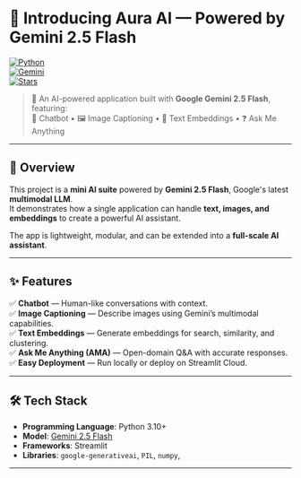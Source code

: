 # 🌟 Introducing Aura AI — Powered by Gemini 2.5 Flash  

[![Python](https://img.shields.io/badge/Python-3.10%2B-blue?logo=python)](https://www.python.org/)  
[![Gemini](https://img.shields.io/badge/Google-Gemini%202.5%20Flash-red?logo=google)](https://ai.google.dev/)  
[![Stars](https://img.shields.io/github/stars/Sameer-0904/Aura-AI?style=social)](https://github.com/Sameer-0904/Aura-AI/stargazers)  

> 🚀 An AI-powered application built with **Google Gemini 2.5 Flash**, featuring:  
> 💬 Chatbot • 🖼️ Image Captioning • 🔎 Text Embeddings • ❓ Ask Me Anything  

---

## 📖 Overview
This project is a **mini AI suite** powered by **Gemini 2.5 Flash**, Google's latest **multimodal LLM**.  
It demonstrates how a single application can handle **text, images, and embeddings** to create a powerful AI assistant.  

The app is lightweight, modular, and can be extended into a **full-scale AI assistant**.  

---

## ✨ Features
✅ **Chatbot** — Human-like conversations with context.  
✅ **Image Captioning** — Describe images using Gemini’s multimodal capabilities.  
✅ **Text Embeddings** — Generate embeddings for search, similarity, and clustering.  
✅ **Ask Me Anything (AMA)** — Open-domain Q&A with accurate responses.  
✅ **Easy Deployment** — Run locally or deploy on Streamlit Cloud.  

---

## 🛠️ Tech Stack
- **Programming Language**: Python 3.10+  
- **Model**: [Gemini 2.5 Flash](https://ai.google.dev/)  
- **Frameworks**: Streamlit  
- **Libraries**: `google-generativeai`, `PIL`, `numpy`, 

---
